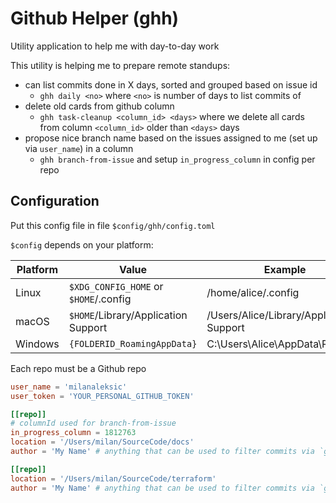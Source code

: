 # Github Helper (ghh)

Utility application to help me with day-to-day work

This utility is helping me to prepare remote standups:

- can list commits done in X days, sorted and grouped based on issue id
  + `ghh daily <no>` where `<no>` is number of days to list commits of
- delete old cards from github column
  + `ghh task-cleanup <column_id> <days>` where we delete all cards 
  from column `<column_id>` older than `<days>` days
- propose nice branch name based on the issues assigned to me (set up via `user_name`) in a column 
  + `ghh branch-from-issue` and setup `in_progress_column` in config per repo

## Configuration

Put this config file in file `$config/ghh/config.toml`

`$config` depends on your platform:

|Platform | Value                                 | Example                                  |
| ------- | ------------------------------------- | ---------------------------------------- |
| Linux   | `$XDG_CONFIG_HOME` or `$HOME`/.config | /home/alice/.config                      |
| macOS   | `$HOME`/Library/Application Support   | /Users/Alice/Library/Application Support |
| Windows | `{FOLDERID_RoamingAppData}`           | C:\Users\Alice\AppData\Roaming           |

Each repo must be a Github repo

```toml
user_name = 'milanaleksic'
user_token = 'YOUR_PERSONAL_GITHUB_TOKEN'

[[repo]]
# columnId used for branch-from-issue
in_progress_column = 1812763
location = '/Users/milan/SourceCode/docs'
author = 'My Name' # anything that can be used to filter commits via `git --author xxx`

[[repo]]
location = '/Users/milan/SourceCode/terraform'
author = 'My Name' # anything that can be used to filter commits via `git --author xxx`
```